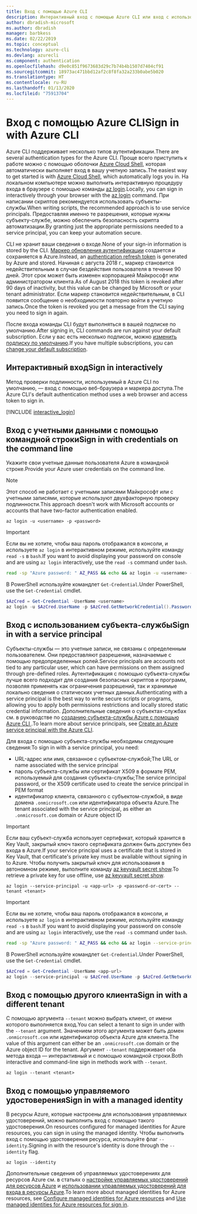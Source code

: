 ```yaml
---
title: Вход с помощью Azure CLI
description: Интерактивный вход с помощью Azure CLI или вход с использованием локальных учетных данных
author: dbradish-microsoft
ms.author: dbradish
manager: barbkess
ms.date: 02/22/2019
ms.topic: conceptual
ms.technology: azure-cli
ms.devlang: azurecli
ms.component: authentication
ms.openlocfilehash: d9e0c851f9673683d29c7b74b4b1507d7404cf91
ms.sourcegitcommit: 18973ac471bbd12af2c8f8fa32a233b0abe5b020
ms.translationtype: HT
ms.contentlocale: ru-RU
ms.lasthandoff: 01/13/2020
ms.locfileid: "75913704"
---
```

# <a name="sign-in-with-azure-cli"></a><span data-ttu-id="efd21-103">Вход с помощью Azure CLI</span><span class="sxs-lookup"><span data-stu-id="efd21-103">Sign in with Azure CLI</span></span> 

<span data-ttu-id="efd21-104">Azure CLI поддерживает несколько типов аутентификации.</span><span class="sxs-lookup"><span data-stu-id="efd21-104">There are several authentication types for the Azure CLI.</span></span> <span data-ttu-id="efd21-105">Проще всего приступить к работе можно с помощью оболочки [Azure Cloud Shell](/azure/cloud-shell/overview), которая автоматически выполняет вход в вашу учетную запись.</span><span class="sxs-lookup"><span data-stu-id="efd21-105">The easiest way to get started is with [Azure Cloud Shell](/azure/cloud-shell/overview), which automatically logs you in.</span></span>
<span data-ttu-id="efd21-106">На локальном компьютере можно выполнить интерактивную процедуру входа в браузере с помощью команды [az login](/cli/azure/reference-index#az-login).</span><span class="sxs-lookup"><span data-stu-id="efd21-106">Locally, you can sign in interactively through your browser with the [az login](/cli/azure/reference-index#az-login) command.</span></span> <span data-ttu-id="efd21-107">При написании скриптов рекомендуется использовать субъекты-службы.</span><span class="sxs-lookup"><span data-stu-id="efd21-107">When writing scripts, the recommended approach is to use service principals.</span></span> <span data-ttu-id="efd21-108">Предоставляя именно те разрешения, которые нужны субъекту-службе, можно обеспечить безопасность скрипта автоматизации.</span><span class="sxs-lookup"><span data-stu-id="efd21-108">By granting just the appropriate permissions needed to a service principal, you can keep your automation secure.</span></span>

<span data-ttu-id="efd21-109">CLI не хранит ваши сведения о входе.</span><span class="sxs-lookup"><span data-stu-id="efd21-109">None of your sign-in information is stored by the CLI.</span></span> <span data-ttu-id="efd21-110">[Маркер обновления аутентификации](https://docs.microsoft.com/azure/active-directory/develop/v1-id-and-access-tokens#refresh-tokens) создается и сохраняется в Azure.</span><span class="sxs-lookup"><span data-stu-id="efd21-110">Instead, an [authentication refresh token](https://docs.microsoft.com/azure/active-directory/develop/v1-id-and-access-tokens#refresh-tokens) is generated by Azure and stored.</span></span> <span data-ttu-id="efd21-111">Начиная с августа 2018 г., маркер становится недействительным в случае бездействия пользователя в течение 90 дней. Этот срок может быть изменен корпорацией Майкрософт или администратором клиента.</span><span class="sxs-lookup"><span data-stu-id="efd21-111">As of August 2018 this token is revoked after 90 days of inactivity, but this value can be changed by Microsoft or your tenant administrator.</span></span> <span data-ttu-id="efd21-112">Если маркер становится недействительным, в CLI появится сообщение о необходимости повторно войти в учетную запись.</span><span class="sxs-lookup"><span data-stu-id="efd21-112">Once the token is revoked you get a message from the CLI saying you need to sign in again.</span></span>

<span data-ttu-id="efd21-113">После входа команды CLI будут выполняться в вашей подписке по умолчанию.</span><span class="sxs-lookup"><span data-stu-id="efd21-113">After signing in, CLI commands are run against your default subscription.</span></span> <span data-ttu-id="efd21-114">Если у вас есть несколько подписок, можно [изменить подписку по умолчанию](manage-azure-subscriptions-azure-cli.md).</span><span class="sxs-lookup"><span data-stu-id="efd21-114">If you have multiple subscriptions, you can [change your default subscription](manage-azure-subscriptions-azure-cli.md).</span></span>

## <a name="sign-in-interactively"></a><span data-ttu-id="efd21-115">Интерактивный вход</span><span class="sxs-lookup"><span data-stu-id="efd21-115">Sign in interactively</span></span>

<span data-ttu-id="efd21-116">Метод проверки подлинности, используемый в Azure CLI по умолчанию, — вход с помощью веб-браузера и маркера доступа.</span><span class="sxs-lookup"><span data-stu-id="efd21-116">The Azure CLI's default authentication method uses a web browser and access token to sign in.</span></span>

[!INCLUDE [interactive_login](includes/interactive-login.md)]

## <a name="sign-in-with-credentials-on-the-command-line"></a><span data-ttu-id="efd21-117">Вход с учетными данными с помощью командной строки</span><span class="sxs-lookup"><span data-stu-id="efd21-117">Sign in with credentials on the command line</span></span>

<span data-ttu-id="efd21-118">Укажите свои учетные данные пользователя Azure в командной строке.</span><span class="sxs-lookup"><span data-stu-id="efd21-118">Provide your Azure user credentials on the command line.</span></span>

> [!Note]
> <span data-ttu-id="efd21-119">Этот способ не работает с учетными записями Майкрософт или с учетными записями, которые используют двухфакторную проверку подлинности.</span><span class="sxs-lookup"><span data-stu-id="efd21-119">This approach doesn't work with Microsoft accounts or accounts that have two-factor authentication enabled.</span></span>

```azurecli-interactive
az login -u <username> -p <password>
```

> [!IMPORTANT]
> <span data-ttu-id="efd21-120">Если вы не хотите, чтобы ваш пароль отображался в консоли, и используете `az login` в интерактивном режиме, используйте команду `read -s` в `bash`.</span><span class="sxs-lookup"><span data-stu-id="efd21-120">If you want to avoid displaying your password on console and are using `az login` interactively, use the `read -s` command under `bash`.</span></span>
>
> ```bash
> read -sp "Azure password: " AZ_PASS && echo && az login -u <username> -p $AZ_PASS
> ```
>
> <span data-ttu-id="efd21-121">В PowerShell используйте командлет `Get-Credential`.</span><span class="sxs-lookup"><span data-stu-id="efd21-121">Under PowerShell, use the `Get-Credential` cmdlet.</span></span>
>
> ```powershell
> $AzCred = Get-Credential -UserName <username>
> az login -u $AzCred.UserName -p $AzCred.GetNetworkCredential().Password
> ```

## <a name="sign-in-with-a-service-principal"></a><span data-ttu-id="efd21-122">Вход с использованием субъекта-службы</span><span class="sxs-lookup"><span data-stu-id="efd21-122">Sign in with a service principal</span></span>

<span data-ttu-id="efd21-123">Субъекты-службы — это учетные записи, не связаны с определенным пользователем. Они предоставляют разрешения, назначаемые с помощью предопределенных ролей.</span><span class="sxs-lookup"><span data-stu-id="efd21-123">Service principals are accounts not tied to any particular user, which can have permissions on them assigned through pre-defined roles.</span></span> <span data-ttu-id="efd21-124">Аутентификация с помощью субъекта-службы лучше всего подходит для создания безопасных скриптов и программ, позволяя применять как ограничения разрешений, так и хранимые локально сведения о статических учетных данных.</span><span class="sxs-lookup"><span data-stu-id="efd21-124">Authenticating with a service principal is the best way to write secure scripts or programs, allowing you to apply both permissions restrictions and locally stored static credential information.</span></span> <span data-ttu-id="efd21-125">Дополнительные сведения о субъектах-службах см. в руководстве по [созданию субъекта-службы Azure с помощью Azure CLI ](create-an-azure-service-principal-azure-cli.md).</span><span class="sxs-lookup"><span data-stu-id="efd21-125">To learn more about service principals, see [Create an Azure service principal with the Azure CLI](create-an-azure-service-principal-azure-cli.md).</span></span>

<span data-ttu-id="efd21-126">Для входа с помощью субъекта-службы необходимы следующие сведения:</span><span class="sxs-lookup"><span data-stu-id="efd21-126">To sign in with a service principal, you need:</span></span>

* <span data-ttu-id="efd21-127">URL-адрес или имя, связанное с субъектом-службой;</span><span class="sxs-lookup"><span data-stu-id="efd21-127">The URL or name associated with the service principal</span></span>
* <span data-ttu-id="efd21-128">пароль субъекта-службы или сертификат X509 в формате PEM, используемый для создания субъекта-службы;</span><span class="sxs-lookup"><span data-stu-id="efd21-128">The service principal password, or the X509 certificate used to create the service principal in PEM format</span></span>
* <span data-ttu-id="efd21-129">идентификатор клиента, связанного с субъектом-службой, в виде домена `.onmicrosoft.com` или идентификатора объекта Azure.</span><span class="sxs-lookup"><span data-stu-id="efd21-129">The tenant associated with the service principal, as either an `.onmicrosoft.com` domain or Azure object ID</span></span>

> [!IMPORTANT]
>
> <span data-ttu-id="efd21-130">Если ваш субъект-служба использует сертификат, который хранится в Key Vault, закрытый ключ такого сертификата должен быть доступен без входа в Azure.</span><span class="sxs-lookup"><span data-stu-id="efd21-130">If your service principal uses a certificate that is stored in Key Vault, that certificate's private key must be available without signing in to Azure.</span></span> <span data-ttu-id="efd21-131">Чтобы получить закрытый ключ для использования в автономном режиме, выполните команду [az keyvault secret show](/cli/azure/keyvault/secret).</span><span class="sxs-lookup"><span data-stu-id="efd21-131">To retrieve a private key for use offline, use [az keyvault secret show](/cli/azure/keyvault/secret).</span></span>

```azurecli-interactive
az login --service-principal -u <app-url> -p <password-or-cert> --tenant <tenant>
```

> [!IMPORTANT]
> <span data-ttu-id="efd21-132">Если вы не хотите, чтобы ваш пароль отображался в консоли, и используете `az login` в интерактивном режиме, используйте команду `read -s` в `bash`.</span><span class="sxs-lookup"><span data-stu-id="efd21-132">If you want to avoid displaying your password on console and are using `az login` interactively, use the `read -s` command under `bash`.</span></span>
>
> ```bash
> read -sp "Azure password: " AZ_PASS && echo && az login --service-principal -u <app-url> -p $AZ_PASS --tenant <tenant>
> ```
>
> <span data-ttu-id="efd21-133">В PowerShell используйте командлет `Get-Credential`.</span><span class="sxs-lookup"><span data-stu-id="efd21-133">Under PowerShell, use the `Get-Credential` cmdlet.</span></span>
>
> ```powershell
> $AzCred = Get-Credential -UserName <app-url>
> az login --service-principal -u $AzCred.UserName -p $AzCred.GetNetworkCredential().Password --tenant <tenant>
> ```

## <a name="sign-in-with-a-different-tenant"></a><span data-ttu-id="efd21-134">Вход с помощью другого клиента</span><span class="sxs-lookup"><span data-stu-id="efd21-134">Sign in with a different tenant</span></span>

<span data-ttu-id="efd21-135">С помощью аргумента `--tenant` можно выбрать клиент, от имени которого выполняется вход.</span><span class="sxs-lookup"><span data-stu-id="efd21-135">You can select a tenant to sign in under with the `--tenant` argument.</span></span> <span data-ttu-id="efd21-136">Значением этого аргумента может быть домен `.onmicrosoft.com` или идентификатор объекта Azure для клиента.</span><span class="sxs-lookup"><span data-stu-id="efd21-136">The value of this argument can either be an `.onmicrosoft.com` domain or the Azure object ID for the tenant.</span></span> <span data-ttu-id="efd21-137">Аргумент `--tenant` поддерживает оба метода входа — интерактивный и с помощью командной строки.</span><span class="sxs-lookup"><span data-stu-id="efd21-137">Both interactive and command-line sign in methods work with `--tenant`.</span></span>

```azurecli-interactive
az login --tenant <tenant>
```

## <a name="sign-in-with-a-managed-identity"></a><span data-ttu-id="efd21-138">Вход с помощью управляемого удостоверения</span><span class="sxs-lookup"><span data-stu-id="efd21-138">Sign in with a managed identity</span></span>

<span data-ttu-id="efd21-139">В ресурсы Azure, которые настроены для использования управляемых удостоверений, можно выполнить вход с помощью такого удостоверения.</span><span class="sxs-lookup"><span data-stu-id="efd21-139">On resources configured for managed identities for Azure resources, you can sign in using the managed identity.</span></span> <span data-ttu-id="efd21-140">Чтобы выполнить вход с помощью удостоверения ресурса, используйте флаг `--identity`.</span><span class="sxs-lookup"><span data-stu-id="efd21-140">Signing in with the resource's identity is done through the `--identity` flag.</span></span>

```azurecli-interactive
az login --identity
```

<span data-ttu-id="efd21-141">Дополнительные сведения об управляемых удостоверениях для ресурсов Azure см. в статьях о [настройке управляемых удостоверений для ресурсов Azure](https://docs.microsoft.com/azure/active-directory/managed-identities-azure-resources/qs-configure-cli-windows-vm) и [использовании управляемых удостоверений для входа в ресурсы Azure](https://docs.microsoft.com/azure/active-directory/managed-identities-azure-resources/how-to-use-vm-sign-in).</span><span class="sxs-lookup"><span data-stu-id="efd21-141">To learn more about managed identities for Azure resources, see [Configure managed identities for Azure resources](https://docs.microsoft.com/azure/active-directory/managed-identities-azure-resources/qs-configure-cli-windows-vm) and [Use managed identities for Azure resources for sign in](https://docs.microsoft.com/azure/active-directory/managed-identities-azure-resources/how-to-use-vm-sign-in).</span></span>
